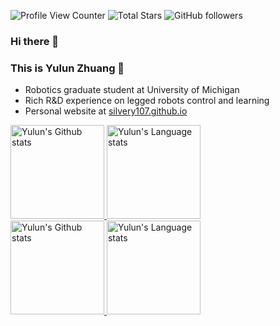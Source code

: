 ![Profile View Counter](https://komarev.com/ghpvc/?username=silvery107)
![Total Stars](https://img.shields.io/github/stars/silvery107?style=social)
![GitHub followers](https://img.shields.io/github/followers/silvery107?style=social)

### Hi there 👋

### This is Yulun Zhuang  🦾

- Robotics graduate student at University of Michigan
- Rich R&D experience on legged robots control and learning
- Personal website at [silvery107.github.io](https://silvery107.github.io/)


<div align="left"> 
<a href="https://github.com/silvery107/github-readme-stats#gh-light-mode-only">
<img height=150 src="https://github-readme-stats-silvery107s-projects.vercel.app//api?username=silvery107&count_private=true&show_icons=true&hide=issues,contribs&line_height=28&hide_border=false&card_width=347&include_all_commits=true&role=owner,collaborator&&theme=default&hide_rank=true#gh-light-mode-only" alt="Yulun's Github stats" />
</a>
<a href="https://github.com/silvery107/github-readme-stats#gh-light-mode-only">
<img height=150 src="https://github-readme-stats-silvery107s-projects.vercel.app//api/top-langs/?username=silvery107&layout=compact&langs_count=4&exclude_repo=segway-locomotion-stm32,gatech-computer-vision,ME336-Yellow-Team-Project,silvery-botlab-f22,silvery-armlab-f22,fast-inerf,nmt-multi30k-pytorch,my-course-latex&hide_border=false&role=owner,collaborator&theme=default#gh-light-mode-only" alt="Yulun's Language stats" />
</a>
</div>

<div align="left"> 
<a href="https://github.com/silvery107/github-readme-stats#gh-dark-mode-only">
<img height=150 src="https://github-readme-stats-silvery107s-projects.vercel.app//api?username=silvery107&count_private=true&show_icons=true&hide=issues,contribs&line_height=28&hide_border=false&card_width=347&include_all_commits=true&role=owner,collaborator&&theme=dark&hide_rank=true#gh-dark-mode-only" alt="Yulun's Github stats" />
</a>
<a href="https://github.com/silvery107/github-readme-stats#gh-dark-mode-only">
<img height=150 src="https://github-readme-stats-silvery107s-projects.vercel.app//api/top-langs/?username=silvery107&layout=compact&langs_count=4&exclude_repo=segway-locomotion-stm32,gatech-computer-vision,ME336-Yellow-Team-Project,silvery-botlab-f22,silvery-armlab-f22,fast-inerf,nmt-multi30k-pytorch,my-course-latex&hide_border=false&role=owner,collaborator&theme=dark#gh-dark-mode-only" alt="Yulun's Language stats" />
</a>
</div>
